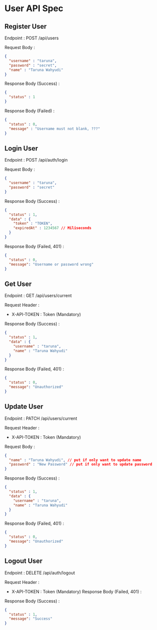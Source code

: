 # User API Spec

## Register User
Endpoint : POST /api/users

Request Body :
```json
{
  "username" : "taruna",
  "password" : "secret",
  "name" : "Taruna Wahyudi"
}
```

Response Body (Success) :

```json
{
  "status" : 1 
}
```

Response Body (Failed) :

```json
{
  "status" : 0,
  "message" : "Username must not blank, ???"
}
```

## Login User
Endpoint : POST /api/auth/login

Request Body :
```json
{
  "username" : "taruna",
  "password" : "secret"
}
```

Response Body (Success) :

```json
{
  "status" : 1,
  "data" : {
    "token" : "TOKEN",
    "expiredAt" : 1234567 // Miliseconds
  }
}
```

Response Body (Failed, 401) :

```json
{
  "status" : 0,
  "message": "Username or password wrong"
}
```

## Get User
Endpoint : GET /api/users/current

Request Header :
- X-API-TOKEN : Token (Mandatory)

Response Body (Success) :

```json
{
  "status" : 1,
  "data" : {
    "username" : "taruna",
    "name" : "Taruna Wahyudi"
  }
}
```

Response Body (Failed, 401) :

```json
{
  "status" : 0,
  "message": "Unauthorized"
}
```

## Update User
Endpoint : PATCH /api/users/current

Request Header :
- X-API-TOKEN : Token (Mandatory)

Request Body :
```json
{
  "name" : "Taruna Wahyudi", // put if only want to update name
  "password" : "New Password" // put if only want to update password
}
```

Response Body (Success) :

```json
{
  "status" : 1,
  "data" : {
    "username" : "taruna",
    "name" : "Taruna Wahyudi"
  }
}
```

Response Body (Failed, 401) :

```json
{
  "status" : 0,
  "message": "Unauthorized"
}
```

## Logout User
Endpoint : DELETE /api/auth/logout

Request Header :
- X-API-TOKEN : Token (Mandatory)
  Response Body (Failed, 401) :

Response Body (Success) :

```json
{
  "status" : 1,
  "message": "Success"
}
```